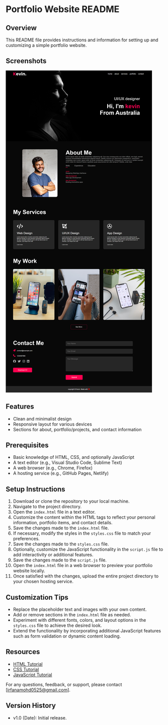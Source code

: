 # Portfolio Website README 

## Overview
This README file provides instructions and information for setting up and customizing a simple portfolio website.
## Screenshots
 <img src="screencapture.png">

## Features
- Clean and minimalist design
- Responsive layout for various devices
- Sections for about, portfolio/projects, and contact information

## Prerequisites
- Basic knowledge of HTML, CSS, and optionally JavaScript
- A text editor (e.g., Visual Studio Code, Sublime Text)
- A web browser (e.g., Chrome, Firefox)
- A hosting service (e.g., GitHub Pages, Netlify)

## Setup Instructions
1. Download or clone the repository to your local machine.
2. Navigate to the project directory.
3. Open the `index.html` file in a text editor.
4. Customize the content within the HTML tags to reflect your personal information, portfolio items, and contact details.
5. Save the changes made to the `index.html` file.
6. If necessary, modify the styles in the `styles.css` file to match your preferences.
7. Save the changes made to the `styles.css` file.
8. Optionally, customize the JavaScript functionality in the `script.js` file to add interactivity or additional features.
9. Save the changes made to the `script.js` file.
10. Open the `index.html` file in a web browser to preview your portfolio website locally.
11. Once satisfied with the changes, upload the entire project directory to your chosen hosting service.

## Customization Tips
- Replace the placeholder text and images with your own content.
- Add or remove sections in the `index.html` file as needed.
- Experiment with different fonts, colors, and layout options in the `styles.css` file to achieve the desired look.
- Extend the functionality by incorporating additional JavaScript features such as form validation or dynamic content loading.

## Resources
- [HTML Tutorial](https://www.w3schools.com/html/)
- [CSS Tutorial](https://www.w3schools.com/css/)
- [JavaScript Tutorial](https://www.w3schools.com/js/)

For any questions, feedback, or support, please contact [irfanamohd0525@gmail.com].

## Version History
- v1.0 (Date): Initial release.
